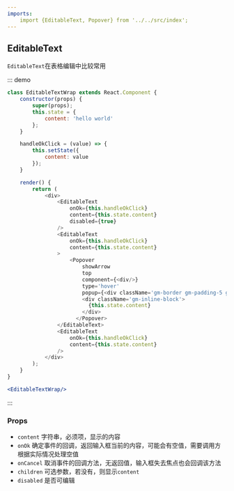 ```yaml
---
imports:
    import {EditableText, Popover} from '../../src/index';
---
```

## EditableText

`EditableText`在表格编辑中比较常用

::: demo
```js
class EditableTextWrap extends React.Component {
    constructor(props) {
        super(props);
        this.state = {
            content: 'hello world'
        };
    }

    handleOkClick = (value) => {
        this.setState({
            content: value
        });
    }

    render() {
        return (
            <div>
                <EditableText
                    onOk={this.handleOkClick}
                    content={this.state.content}
                    disabled={true}
                />
                <EditableText
                    onOk={this.handleOkClick}
                    content={this.state.content}
                >
                    <Popover
                        showArrow
                        top
                        component={<div/>}
                        type='hover'
                        popup={<div className='gm-border gm-padding-5 gm-bg gm-text-12' style={{ width: '130px' }}>来源：{this.state.content}</div>}>
                        <div className='gm-inline-block'>
                          {this.state.content}
                        </div>
                      </Popover>
                </EditableText>
                <EditableText
                    onOk={this.handleOkClick}
                    content={this.state.content}
                />
            </div>
        );
    }
}
```

```jsx
<EditableTextWrap/>
```

:::

### Props
- `content` 字符串，必须项，显示的内容
- `onOk` 确定事件的回调，返回输入框当前的内容，可能会有空值，需要调用方根据实际情况处理空值
- `onCancel` 取消事件的回调方法，无返回值，输入框失去焦点也会回调该方法
- `children` 可选参数，若没有，则显示`content`
- `disabled` 是否可编辑
